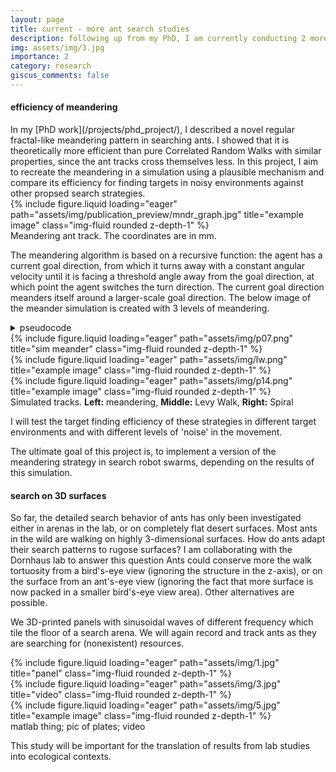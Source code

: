 ```yaml
---
layout: page
title: current - more ant search studies
description: following up from my PhD, I am currently conducting 2 more studies; an empirical one on ant search on rugose surfaces and a modeling study on the efficiency of the meanders we described in my first PhD chapter.
img: assets/img/3.jpg
importance: 2
category: research
giscus_comments: false
---
```


<h4>efficiency of meandering</h4>
In my [PhD work](/projects/phd_project/), I described a novel regular fractal-like meandering pattern in searching ants. I showed that it is theoretically more efficient than pure Correlated Random Walks with similar properties, since the ant tracks cross themselves less.
In this project, I aim to recreate the meandering in a simulation using a plausible mechanism and compare its efficiency for finding targets in noisy environments against other propsed search strategies.

<div class="row">
    <div class="col-sm mt-3 mt-md-0">
        {% include figure.liquid loading="eager" path="assets/img/publication_preview/mndr_graph.jpg" title="example image" class="img-fluid rounded z-depth-1" %}
    </div>
</div>
<div class="caption">
    Meandering ant track. The coordinates are in mm.
</div>

The meandering algorithm is based on a recursive function: the agent has a current goal direction, from which it turns away with a constant angular velocity until it is facing a threshold angle away from the goal direction, at which point the agent switches the turn direction. The current goal direction meanders itself around a larger-scale goal direction. The below image of the meander simulation is created with 3 levels of meandering.

<details> 
  <summary>pseudocode </summary>

    {% raw %}

    ```
    pseudocode
    ```
    
    {% endraw %}

</details>


<div class="row">
    <div class="col-sm mt-3 mt-md-0">
        {% include figure.liquid loading="eager" path="assets/img/p07.png" title="sim meander" class="img-fluid rounded z-depth-1" %}
    </div>
    <div class="col-sm mt-3 mt-md-0">
        {% include figure.liquid loading="eager" path="assets/img/lw.png" title="example image" class="img-fluid rounded z-depth-1" %}
    </div>
    <div class="col-sm mt-3 mt-md-0">
        {% include figure.liquid loading="eager" path="assets/img/p14.png" title="example image" class="img-fluid rounded z-depth-1" %}
    </div>
</div>
<div class="caption">
    Simulated tracks. <strong>Left:</strong> meandering, <strong>Middle:</strong> Levy Walk, <strong>Right:</strong> Spiral
</div>

I will test the target finding efficiency of these strategies in different target environments and with different levels of 'noise' in the movement.

The ultimate goal of this project is, to implement a version of the meandering strategy in search robot swarms, depending on the results of this simulation.



<h4>search on 3D surfaces</h4>
So far, the detailed search behavior of ants has only been investigated either in arenas in the lab, or on completely flat desert surfaces. Most ants in the wild are walking on highly 3-dimensional surfaces. How do ants adapt their search patterns to rugose surfaces? I am collaborating with the Dornhaus lab to answer this question
Ants could conserve more the walk tortuosity from a bird's-eye view (ignoring the structure in the z-axis), or on the surface from an ant's-eye view (ignoring the fact that more surface is now packed in a smaller bird's-eye view area). Other alternatives are possible.

We 3D-printed panels with sinusoidal waves of different frequency which tile the floor of a search arena. We will again record and track ants as they are searching for (nonexistent) resources.

<div class="row">
    <div class="col-sm mt-3 mt-md-0">
        {% include figure.liquid loading="eager" path="assets/img/1.jpg" title="panel" class="img-fluid rounded z-depth-1" %}
    </div>
    <div class="col-sm mt-3 mt-md-0">
        {% include figure.liquid loading="eager" path="assets/img/3.jpg" title="video" class="img-fluid rounded z-depth-1" %}
    </div>
    <div class="col-sm mt-3 mt-md-0">
        {% include figure.liquid loading="eager" path="assets/img/5.jpg" title="example image" class="img-fluid rounded z-depth-1" %}
    </div>
</div>
<div class="caption">
    matlab thing; pic of plates; video
</div>

This study will be important for the translation of results from lab studies into ecological contexts.
